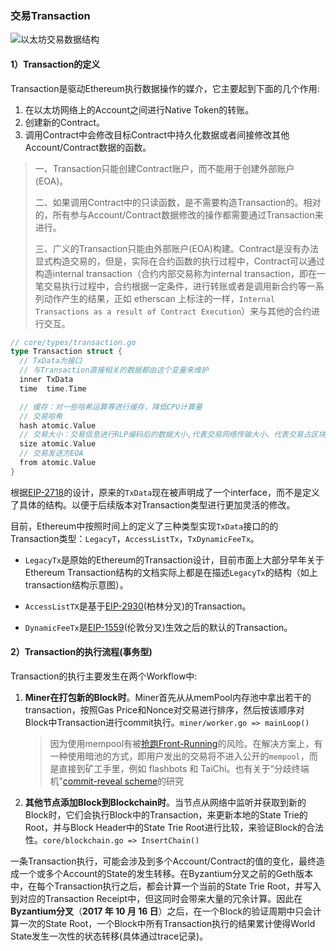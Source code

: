 

### 交易Transaction

![以太坊交易数据结构](https://img.learnblockchain.cn/2019/04/24_transaction-struct.png!de)

#### 1）Transaction的定义

Transaction是驱动Ethereum执行数据操作的媒介，它主要起到下面的几个作用:

1. 在以太坊网络上的Account之间进行Native Token的转账。
2. 创建新的Contract。
3. 调用Contract中会修改目标Contract中持久化数据或者间接修改其他Account/Contract数据的函数。

> 一、Transaction只能创建Contract账户，而不能用于创建外部账户(EOA)。
>
> 二、如果调用Contract中的只读函数，是不需要构造Transaction的。相对的，所有参与Account/Contract数据修改的操作都需要通过Transaction来进行。
>
> 三、广义的Transaction只能由外部账户(EOA)构建。Contract是没有办法显式构造交易的，但是，实际在合约函数的执行过程中，Contract可以通过构造internal transaction（合约内部交易称为internal transaction，即在一笔交易执行过程中，合约根据一定条件，进行转账或者是调用新合约等一系列动作产生的结果，正如 etherscan 上标注的一样，`Internal Transactions as a result of Contract Execution`）来与其他的合约进行交互。

```go
// core/types/transaction.go
type Transaction struct {
  // TxData为接口
  // 与Transaction直接相关的数据都由这个变量来维护
  inner TxData   
  time  time.Time 

  // 缓存：对一些哈希运算等进行缓存，降低CPU计算量
  // 交易哈希
  hash atomic.Value
  // 交易大小：交易信息进行RLP编码后的数据大小,代表交易网络传输大小、代表交易占区块大小、代表交易存储大小。   // 每笔交易进入交易池都需要检查交易大小是否超过32KB
  size atomic.Value
  // 交易发送方EOA
  from atomic.Value
}
```

根据[EIP-2718](https://eips.ethereum.org/EIPS/eip-2718)的设计，原来的`TxData`现在被声明成了一个interface，而不是定义了具体的结构。以便于后续版本对Transaction类型进行更加灵活的修改。

目前，Ethereum中按照时间上的定义了三种类型实现`TxData`接口的的Transaction类型：`LegacyT`，`AccessListTx`，`TxDynamicFeeTx`。

- `LegacyTx`是原始的Ethereum的Transaction设计，目前市面上大部分早年关于Ethereum Transaction结构的文档实际上都是在描述`LegacyTx`的结构（如上transaction结构示意图）。

- `AccessListTX`是基于[EIP-2930](https://support.token.im/hc/zh-cn/articles/900004927906-%E4%BB%A5%E5%A4%AA%E5%9D%8A%E6%9F%8F%E6%9E%97-Berlin-%E5%8D%87%E7%BA%A7%E5%85%AC%E5%91%8A)(柏林分叉)的Transaction。

- `DynamicFeeTx`是[EIP-1559](https://eips.ethereum.org/EIPS/eip-1559)(伦敦分叉)生效之后的默认的Transaction。

#### 2）Transaction的执行流程(事务型)

Transaction的执行主要发生在两个Workflow中:

1. **Miner在打包新的Block时**。Miner首先从从memPool内存池中拿出若干的transaction，按照Gas Price和Nonce对交易进行排序，然后按该顺序对Block中Transaction进行commit执行。`miner/worker.go => mainLoop()`

   > 因为使用mempool有被[抢跑Front-Running](https://github.com/AmazingAng/WTF-Solidity/tree/main/S11_Frontrun)的风险。在解决方案上，有一种使用暗池的方式，即用户发出的交易将不进入公开的`mempool`，而是直接到矿工手里，例如 flashbots 和 TaiChi。也有关于“分歧终端机”[commit-reveal scheme](https://www.geekmeta.com/article/1239071.html)的研究

2. **其他节点添加Block到Blockchain时**。当节点从网络中监听并获取到新的Block时，它们会执行Block中的Transaction，来更新本地的State Trie的 Root，并与Block Header中的State Trie Root进行比较，来验证Block的合法性。`core/blockchain.go => InsertChain()`

一条Transaction执行，可能会涉及到多个Account/Contract的值的变化，最终造成一个或多个Account的State的发生转移。在Byzantium分叉之前的Geth版本中，在每个Transaction执行之后，都会计算一个当前的State Trie Root，并写入到对应的Transaction Receipt中，但这同时会带来大量的冗余计算。因此在**Byzantium分叉**（**2017 年 10 月 16 日**）之后，在一个Block的验证周期中只会计算一次的State Root，一个Block中所有Transaction执行的结果累计使得World State发生一次性的状态转移(具体通过trace记录)。

### 
